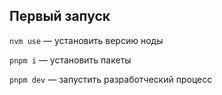 ## Первый запуск

```nvm use``` — установить версию ноды

```pnpm i``` — установить пакеты

```pnpm dev``` — запустить разработческий процесс